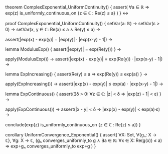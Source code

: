 theorem ComplexExponential_UniformContinuity() {
  assert(
    ∀a ∈ ℝ ⇒ exp(z) is_uniformly_continuous_on {z ∈ ℂ : Re(z) ≤ a}
  )
} ↔

proof ComplexExponential_UniformContinuity() {
  setVar(a: ℝ) →
  setVar(ε > 0) →
  setVar(x, y ∈ ℂ: Re(x) ≤ a ∧ Re(y) ≤ a) →
  
  assert(|exp(x) - exp(y)| = |exp(y)| · |exp(x-y) - 1|) →
  
  lemma ModulusExp() {
    assert(|exp(y)| = exp(Re(y)))
  } →
  
  apply(ModulusExp()) →
  assert(|exp(x) - exp(y)| = exp(Re(y)) · |exp(x-y) - 1|) →
  
  lemma ExpIncreasing() {
    assert(Re(y) ≤ a ⇒ exp(Re(y)) ≤ exp(a))
  } →
  
  apply(ExpIncreasing()) →
  assert(|exp(x) - exp(y)| ≤ exp(a) · |exp(x-y) - 1|) →
  
  lemma ExpContinuous() {
    assert(∃δ > 0: ∀z ∈ ℂ: |z| < δ ⇒ |exp(z) - 1| < ε)
  } →
  
  apply(ExpContinuous()) →
  assert(|x - y| < δ ⇒ |exp(x) - exp(y)| < exp(a)·ε) →
  
  conclude(exp(z) is_uniformly_continuous_on {z ∈ ℂ : Re(z) ≤ a})
}

corollary UniformConvergence_Exponential() {
  assert(
    ∀X: Set, ∀{gₙ: X → ℂ}, ∀g: X → ℂ,
    (gₙ converges_uniformly_to g ∧
     ∃a ∈ ℝ: ∀x ∈ X: Re(g(x)) ≤ a) ⇒
    exp∘gₙ converges_uniformly_to exp∘g
  )
}